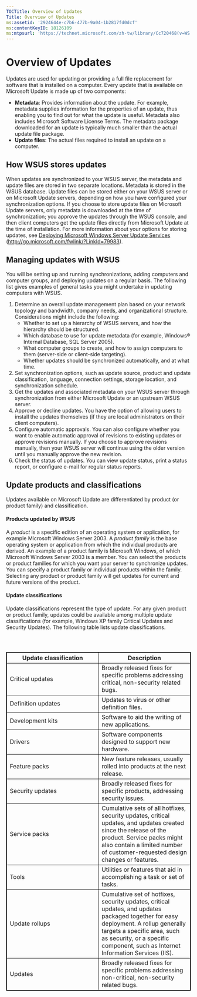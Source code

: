 ```yaml
---
TOCTitle: Overview of Updates
Title: Overview of Updates
ms:assetid: '2924644e-c7b6-477b-9a04-1b2817fd0dcf'
ms:contentKeyID: 18126109
ms:mtpsurl: 'https://technet.microsoft.com/zh-tw/library/Cc720468(v=WS.10)'
---
```


Overview of Updates
===================

Updates are used for updating or providing a full file replacement for software that is installed on a computer. Every update that is available on Microsoft Update is made up of two components:

-   **Metadata**: Provides information about the update. For example, metadata supplies information for the properties of an update, thus enabling you to find out for what the update is useful. Metadata also includes Microsoft Software License Terms. The metadata package downloaded for an update is typically much smaller than the actual update file package.
-   **Update files**: The actual files required to install an update on a computer.

How WSUS stores updates
-----------------------

When updates are synchronized to your WSUS server, the metadata and update files are stored in two separate locations. Metadata is stored in the WSUS database. Update files can be stored either on your WSUS server or on Microsoft Update servers, depending on how you have configured your synchronization options. If you choose to store update files on Microsoft Update servers, only metadata is downloaded at the time of synchronization; you approve the updates through the WSUS console, and then client computers get the update files directly from Microsoft Update at the time of installation. For more information about your options for storing updates, see [Deploying Microsoft Windows Server Update Services](http://go.microsoft.com/fwlink/?linkid=79983) (http://go.microsoft.com/fwlink/?LinkId=79983).

Managing updates with WSUS
--------------------------

You will be setting up and running synchronizations, adding computers and computer groups, and deploying updates on a regular basis. The following list gives examples of general tasks you might undertake in updating computers with WSUS.

1.  Determine an overall update management plan based on your network topology and bandwidth, company needs, and organizational structure. Considerations might include the following:
    -   Whether to set up a hierarchy of WSUS servers, and how the hierarchy should be structured.
    -   Which database to use for update metadata (for example, Windows® Internal Database, SQL Server 2005).
    -   What computer groups to create, and how to assign computers to them (server-side or client-side targeting).
    -   Whether updates should be synchronized automatically, and at what time.
2.  Set synchronization options, such as update source, product and update classification, language, connection settings, storage location, and synchronization schedule.
3.  Get the updates and associated metadata on your WSUS server through synchronization from either Microsoft Update or an upstream WSUS server.
4.  Approve or decline updates. You have the option of allowing users to install the updates themselves (if they are local administrators on their client computers).
5.  Configure automatic approvals. You can also configure whether you want to enable automatic approval of revisions to existing updates or approve revisions manually. If you choose to approve revisions manually, then your WSUS server will continue using the older version until you manually approve the new revision.
6.  Check the status of updates. You can view update status, print a status report, or configure e-mail for regular status reports.

Update products and classifications
-----------------------------------

Updates available on Microsoft Update are differentiated by product (or product family) and classification.

#### Products updated by WSUS

A *product* is a specific edition of an operating system or application, for example Microsoft Windows Server 2003. A *product family* is the base operating system or application from which the individual products are derived. An example of a product family is Microsoft Windows, of which Microsoft Windows Server 2003 is a member. You can select the products or product families for which you want your server to synchronize updates. You can specify a product family or individual products within the family. Selecting any product or product family will get updates for current and future versions of the product.

#### Update classifications

Update classifications represent the type of update. For any given product or product family, updates could be available among multiple update classifications (for example, Windows XP family Critical Updates and Security Updates). The following table lists update classifications.

###  

 
<p> </p>
<table style="border:1px solid black;">
<colgroup>
<col width="50%" />
<col width="50%" />
</colgroup>
<thead>
<tr class="header">
<th style="border:1px solid black;" >Update classification</th>
<th style="border:1px solid black;" >Description</th>
</tr>
</thead>
<tbody>
<tr class="odd">
<td style="border:1px solid black;">Critical updates</td>
<td style="border:1px solid black;">Broadly released fixes for specific problems addressing critical, non-security related bugs.</td>
</tr>
<tr class="even">
<td style="border:1px solid black;">Definition updates</td>
<td style="border:1px solid black;">Updates to virus or other definition files.</td>
</tr>
<tr class="odd">
<td style="border:1px solid black;">Development kits</td>
<td style="border:1px solid black;">Software to aid the writing of new applications.</td>
</tr>
<tr class="even">
<td style="border:1px solid black;">Drivers</td>
<td style="border:1px solid black;">Software components designed to support new hardware.</td>
</tr>
<tr class="odd">
<td style="border:1px solid black;">Feature packs</td>
<td style="border:1px solid black;">New feature releases, usually rolled into products at the next release.</td>
</tr>
<tr class="even">
<td style="border:1px solid black;">Security updates</td>
<td style="border:1px solid black;">Broadly released fixes for specific products, addressing security issues.</td>
</tr>
<tr class="odd">
<td style="border:1px solid black;">Service packs</td>
<td style="border:1px solid black;">Cumulative sets of all hotfixes, security updates, critical updates, and updates created since the release of the product. Service packs might also contain a limited number of customer-requested design changes or features.</td>
</tr>
<tr class="even">
<td style="border:1px solid black;">Tools</td>
<td style="border:1px solid black;">Utilities or features that aid in accomplishing a task or set of tasks.</td>
</tr>
<tr class="odd">
<td style="border:1px solid black;">Update rollups</td>
<td style="border:1px solid black;">Cumulative set of hotfixes, security updates, critical updates, and updates packaged together for easy deployment. A rollup generally targets a specific area, such as security, or a specific component, such as Internet Information Services (IIS).</td>
</tr>
<tr class="even">
<td style="border:1px solid black;">Updates</td>
<td style="border:1px solid black;">Broadly released fixes for specific problems addressing non-critical, non-security related bugs.</td>
</tr>
</tbody>
</table>
